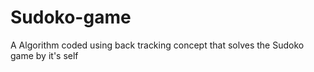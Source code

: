 # Sudoko-game
A Algorithm coded using back tracking concept that solves the Sudoko game by it's self
